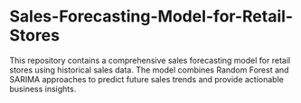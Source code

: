 # Sales-Forecasting-Model-for-Retail-Stores
This repository contains a comprehensive sales forecasting model for retail stores using historical sales data. The model combines Random Forest and SARIMA approaches to predict future sales trends and provide actionable business insights.
